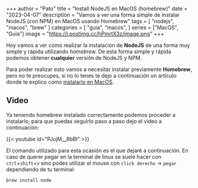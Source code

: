 +++
author = "Pato"
title = "Install NodeJS en MacOS (homebrew)"
date = "2023-04-07"
description = "Vamos a ver una forma simple de instalar NodeJS (con NPM) en MacOS usando Homebrew"
tags = [
    "nodejs",
    "macos",
    "brew"
]
categories = [
    "guia",
    "macos",
]
series = ["MacOS", "Guia"]
image = "https://i.postimg.cc/hPmrtX3z/image.png"
+++

Hoy vamos a ver como realizar la instalación de **NodeJS** de una forma muy simple y rápida utilizando _homebrew._ De esta forma simple y rápida podemos obtener **cualquier** versión de NodeJS y NPM.

Para poder realizar esto vamos a necesitar instalar previamente **Homebrew**, pero no te preocupes, si no lo tenes te dejo a continuación un artículo donde te explico como [instalarlo en MacOS](/post/como-instalar-brew-en-macos/).

## Video

Ya teniendo homebrew instalado correctamente podemos proceder a instalarlo, para que puedas seguirlo paso a paso dejo el video a continuación:

{{< youtube id="PJojM__8bBI" >}}

El comando utilizado para esta ocasión es el que dejaré a continuación. En caso de querer pegar en la terminal de linux se suele hacer con `ctrl`+`shift`+`v` sino podes utilizar el mouse con `click derecho` -> `pegar` dependiendo de tu terminal:

```shell
brew install node
```
